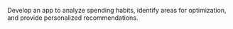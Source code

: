 Develop an app to analyze spending habits, identify areas for optimization, and provide personalized recommendations.